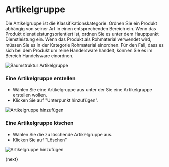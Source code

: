 <!-- add-breadcrumbs -->
# Artikelgruppe


Die Artikelgruppe ist die Klassifikationskategorie. Ordnen Sie ein Produkt abhängig von seiner Art in einen entsprechenden Bereich ein. Wenn das Produkt dienstleistungsorientiert ist, ordnen Sie es unter dem Hauptpunkt Dienstleistung ein. Wenn das Produkt als Rohmaterial verwendet wird, müssen Sie es in der Kategorie Rohmaterial einordnen. Für den Fall, dass es sich bei dem Produkt um reine Handelsware handelt, können Sie es im Bereich Handelsware einordnen.

<img class="screenshot" alt="Baumstruktur Artikelgruppe" src="{{docs_base_url}}/assets/img/stock/item-group-tree.png">

### Eine Artikelgruppe erstellen

* Wählen Sie eine Artikelgruppe aus unter der Sie eine Artikelgruppe erstellen wollen.
* Klicken Sie auf "Unterpunkt hinzufügen".

<img class="screenshot" alt="Artikelgruppe hinzufügen" src="{{docs_base_url}}/assets/img/stock/item-group-new.gif">

### Eine Artikelgruppe löschen
* Wählen Sie die zu löschende Artikelgruppe aus.
* Klicken Sie auf "Löschen"

<img class="screenshot" alt="Artikelgruppe hinzufügen" src="{{docs_base_url}}/assets/img/stock/item-group-del.gif">

{next}
